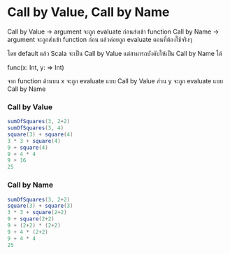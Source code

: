# Call by Value, Call by Name

Call by Value -&gt; argument จะถูก evaluate ก่อนส่งเข้า function Call by Name -&gt; argument จะถูกส่งเข้า function ก่อน แล้วค่อยถูก evaluate ตอนที่ต้องใช้จริงๆ

โดย default แล้ว Scala จะเป็น Call by Value แต่สามารถบังคับให้เป็น Call by Name ได้

func\(x: Int, y: =&gt; Int\)

จาก function ด้านบน x จะถูก evaluate แบบ Call by Value ส่วน y จะถูก evaluate แบบ Call by Name

### Call by Value

```scala
sumOfSquares(3, 2+2)
sumOfSquares(3, 4)
square(3) + square(4)
3 * 3 + square(4)
9 + square(4)
9 + 4 * 4
9 + 16
25
```

### Call by Name

```scala
sumOfSquares(3, 2+2)
square(3) + square(3)
3 * 3 + square(2+2)
9 + square(2+2)
9 + (2+2) * (2+2)
9 + 4 * (2+2)
9 + 4 * 4
25
```

